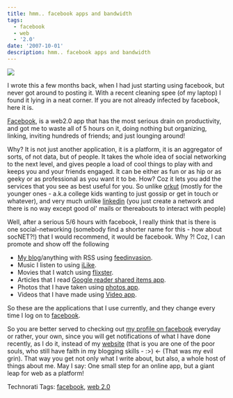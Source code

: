 ```yaml
---
title: hmm.. facebook apps and bandwidth
tags:
  - facebook
  - web
  - '2.0'
date: '2007-10-01'
description: hmm.. facebook apps and bandwidth
---
```


[![](/images/2716607_583d962613.jpg)][0]

I wrote this a few months back, when I had just starting using facebook, but never got around to posting it. With a recent cleaning spee (of my laptop) I found it lying in a neat corner. If you are not already infected by facebook, here it is.

[Facebook][0], is a web2.0 app that has the most serious drain on productivity, and got me to waste all of 5 hours on it, doing nothing but organizing, linking, inviting hundreds of friends; and just lounging around!

Why? It is not just another application, it is a platform, it is an aggregator of sorts, of not data, but of people. It takes the whole idea of social networking to the next level, and gives people a load of cool things to play with and keeps you and your friends engaged. It can be either as fun or as hip or as geeky or as professional as you want it to be. How? Coz it lets you add the services that you see as best useful for you. So unlike [orkut][1] (mostly for the younger ones - a.k.a college kids wanting to just gossip or get in touch or whatever), and very much unlike [linkedin][2] (you just create a network and there is no way except good ol' mails or thereabouts to interact with people)

Well, after a serious 5/6 hours with facebook, I really think that is there is one social-networking (somebody find a shorter name for this - how about socNET?!) that I would recommend, it would be facebook. Why ?! Coz, I can promote and show off the following

* [My blog][3]/anything with RSS using [feedinvasion][4].
* Music I listen to using [iLike][5].
* Movies that I watch using [flixster][6].
* Articles that I read [Google reader shared items app][7].
* Photos that I have taken using [photos app][8].
* Videos that I have made using [Video app][9].

So these are the applications that I use currently, and they change every time I log on to [facebook][10].

So you are better served to checking out [my profile on facebook][10] everyday or rather, your own, since you will get notifications of what I have done recently, as I do it, instead of my [website][3] (that is you are one of the poor souls, who still have faith in my blogging skills - :\>) <- (That was my evil grin). That way you get not only what I write about, but also, a whole host of things about me. May I say: One small step for an online app, but a giant leap for web as a platform!

Technorati Tags: [facebook][11], [web 2.0][12]


[0]: http://facebook.com
[1]: http://orkut.com
[2]: http://linkedin.com
[3]: http://shvelmur.com
[4]: http://www.facebook.com/apps/application.php?id=2352898944
[5]: http://www.facebook.com/apps/application.php?id=2413267546
[6]: http://www.facebook.com/apps/application.php?id=2558160538
[7]: http://www.facebook.com/apps/application.php?id=2354684299
[8]: http://www.facebook.com/apps/application.php?id=2305272732
[9]: http://www.facebook.com/apps/application.php?id=2392950137
[10]: http://www.facebook.com/profile.php?id=592106173
[11]: http://technorati.com/tags/facebook
[12]: http://technorati.com/tags/web%202.0
